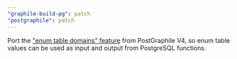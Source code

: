 ```yaml
---
"graphile-build-pg": patch
"postgraphile": patch
---
```


Port the
["enum table domains" feature](https://github.com/graphile/graphile-engine/pull/832)
from PostGraphile V4, so enum table values can be used as input and output from
PostgreSQL functions.
